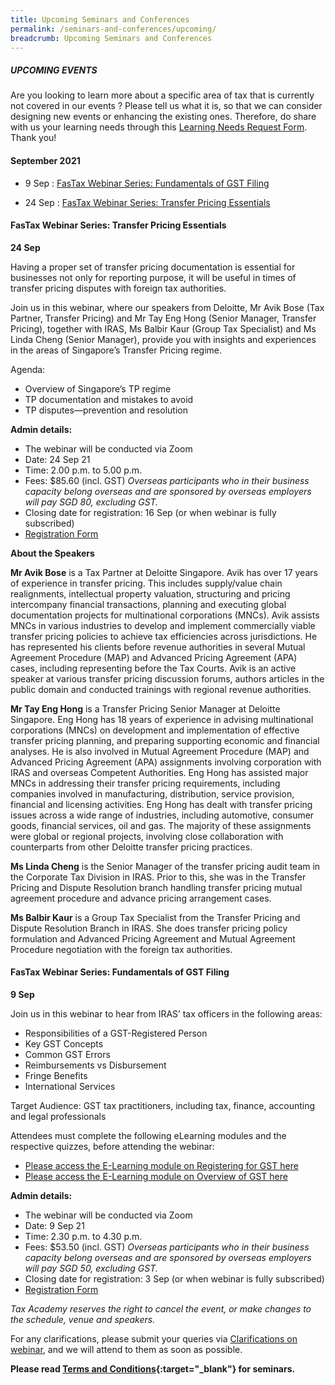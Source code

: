 ```yaml
---
title: Upcoming Seminars and Conferences
permalink: /seminars-and-conferences/upcoming/
breadcrumb: Upcoming Seminars and Conferences
---
```

##### **UPCOMING EVENTS**
Are you looking to learn more about a specific area of tax that is currently not covered in our events ? 
Please tell us what it is, so that we can consider designing new events or enhancing the existing ones.
Therefore, do share with us your learning needs through this [Learning Needs Request Form](https://form.gov.sg/5d2c51283703d80011e52615). Thank you!

#### **September 2021**

* 9 Sep : [FasTax Webinar Series: Fundamentals of GST Filing](/seminars-and-conferences/upcoming/#9Sep-ta-id)

* 24 Sep : [FasTax Webinar Series: Transfer Pricing Essentials](/seminars-and-conferences/upcoming/#24Sep-ta-id)



<a id="24Sep-ta-id"></a>
#### **FasTax Webinar Series: Transfer Pricing Essentials**
**24 Sep**

Having a proper set of transfer pricing documentation is essential for businesses not only for reporting purpose, it will be useful in times of transfer pricing disputes with foreign tax authorities.

Join us in this webinar, where our speakers from Deloitte, Mr Avik Bose (Tax Partner, Transfer Pricing) and Mr Tay Eng Hong (Senior Manager, Transfer Pricing), together with IRAS, Ms Balbir Kaur (Group Tax Specialist) and Ms Linda Cheng (Senior Manager), provide you with insights and experiences in the areas of  Singapore’s Transfer Pricing regime.
 
Agenda:
* Overview of Singapore’s TP regime
* TP documentation and mistakes to avoid
* TP disputes—prevention and resolution

**Admin details:**
* The webinar will be conducted via Zoom
* Date: 24 Sep 21
* Time: 2.00 p.m. to 5.00 p.m.
* Fees: $85.60 (incl. GST) *Overseas participants who in their business capacity belong overseas and are sponsored by overseas employers will pay SGD 80, excluding GST.*
* Closing date for registration: 16 Sep (or when webinar is fully subscribed)
* [Registration Form](https://forms.gle/qnSA6rWskBp9uNNJ7)

**About the Speakers**

**Mr Avik Bose** is a Tax Partner at Deloitte Singapore.  Avik has over 17 years of experience in transfer pricing.  This includes supply/value chain realignments, intellectual property valuation, structuring and pricing intercompany financial transactions, planning and executing global documentation projects for multinational corporations (MNCs). Avik assists MNCs in various industries to develop and implement commercially viable transfer pricing policies to achieve tax efficiencies across jurisdictions. He has represented his clients before revenue authorities in several Mutual Agreement Procedure (MAP) and Advanced Pricing Agreement (APA) cases, including representing before the Tax Courts. Avik is an active speaker at various transfer pricing discussion forums, authors articles in the public domain and conducted trainings with regional revenue authorities.

**Mr Tay Eng Hong** is a Transfer Pricing Senior Manager at Deloitte Singapore.  Eng Hong has 18 years of experience in advising multinational corporations (MNCs) on development and implementation of effective transfer pricing planning, and preparing supporting economic and financial analyses. He is also involved in Mutual Agreement Procedure (MAP) and Advanced Pricing Agreement (APA) assignments involving corporation with IRAS and overseas Competent Authorities. Eng Hong has assisted major MNCs in addressing their transfer pricing requirements, including companies involved in manufacturing, distribution, service provision, financial and licensing activities. Eng Hong has dealt with transfer pricing issues across a wide range of industries, including automotive, consumer goods, financial services, oil and gas. The majority of these assignments were global or regional projects, involving close collaboration with counterparts from other Deloitte transfer pricing practices.

**Ms Linda Cheng** is the Senior Manager of the transfer pricing audit team in the Corporate Tax Division in IRAS. Prior to this, she was in the Transfer Pricing and Dispute Resolution branch handling transfer pricing mutual agreement procedure and advance pricing arrangement cases.

 **Ms Balbir Kaur** is a Group Tax Specialist from the Transfer Pricing and Dispute Resolution Branch in IRAS. She does transfer pricing policy formulation and Advanced Pricing Agreement and Mutual Agreement Procedure negotiation with the foreign tax authorities.

<a id="9Sep-ta-id"></a>
#### **FasTax Webinar Series: Fundamentals of GST Filing**
**9 Sep**

Join us in this webinar to hear from IRAS’ tax officers in the following areas:

* Responsibilities of a GST-Registered Person
* Key GST Concepts
* Common GST Errors
* Reimbursements vs Disbursement
* Fringe Benefits
* International Services
 
Target Audience: GST tax practitioners, including tax, finance, accounting and legal professionals

Attendees must complete the following eLearning modules and the respective quizzes, before attending the webinar:

* [Please access the E-Learning module on Registering for GST here](https://elearn.iras.gov.sg/iraslearning/web/courseware/viewCourse.aspx?cid=registeringforGST)
* [Please access the E-Learning module on Overview of GST here ](https://elearn.iras.gov.sg/iraslearning/web/courseware/viewCourse.aspx?cid=overviewofGST)

**Admin details:**

* The webinar will be conducted via Zoom
* Date: 9 Sep 21
* Time: 2.30 p.m. to 4.30 p.m.
* Fees: $53.50 (incl. GST) *Overseas participants who in their business capacity belong overseas and are sponsored by overseas employers will pay SGD 50, excluding GST.*
* Closing date for registration: 3 Sep (or when webinar is fully subscribed)
* [Registration Form](https://forms.gle/FTDU8EBsR6ss73qZ6)







*Tax Academy reserves the right to cancel the event, or make changes to the schedule, venue and speakers.*


For any clarifications, please submit your queries via [Clarifications on webinar](https://form.gov.sg/5ef1d081728ca60011ba9117), and we will attend to them as soon as possible.


**Please read [Terms and Conditions](https://production-iras-tax-academy.netlify.com/executive-tax-programmes/terms-and-conditions/){:target="_blank"} for seminars.**